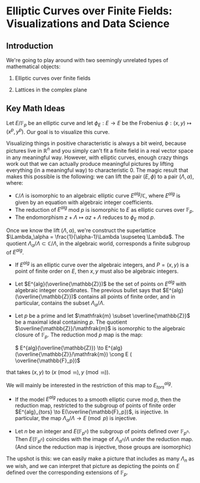 # Elliptic Curves over Finite Fields: Visualizations and Data Science

## Introduction

We're going to play around with two seemingly unrelated types of mathematical objects:

1. Elliptic curves over finite fields

2. Lattices in the complex plane

## Key Math Ideas

Let $E/\mathbb{F}_p$ be an elliptic curve and let $\phi_E : E \to E$ be the Frobenius $\phi: (x,y)\mapsto (x^p,y^p)$.
Our goal is to visualize this curve.

Visualizing things in positive characteristic is always a bit weird, because  pictures live in $\mathbb{R}^n$ and you simply can't fit a finite field in a real vector space in any meaningful way.
However, with elliptic curves, enough crazy things work out that we can actually produce meaningful pictures by lifting everything (in a meaningful way) to characteristic 0.
The magic result that makes this possible is the following: we can lift the pair $(E, \phi)$ to a pair $(\Lambda, \alpha)$,
where:
* $\mathbb{C}/\Lambda$ is isomorphic to an algebraic elliptic curve $E^{alg}/\mathbb{C}$,
where $E^{alg}$ is given by an equation with algebraic integer coefficients.
* The reduction of $E^{alg}$ mod $p$ is isomorphic to $E$ as elliptic curves over $\mathbb{F}_p$.
* The endomorphism $z + \Lambda \mapsto \alpha z + \Lambda$ reduces to $\phi_E$ mod $p$.

Once we know the lift $(\Lambda, \alpha)$,
we're construct the superlattice $\Lambda_\alpha = \frac{1}{\alpha-1}\Lambda \supseteq \Lambda$.
The quotient $\Lambda_\alpha/\Lambda \subset \mathbb{C}/\Lambda$, in the algebraic world, corresponds a finite subgroup of $E^{alg}$.

* If $E^{alg}$ is an elliptic curve over the algebraic integers,
and $P = (x,y)$ is a point of finite order on $E$,
then $x,y$ must also be algebraic integers.

* Let $E^{alg}(\overline{\mathbb{Z}})$ be the set of points on $E^{alg}$ with algebraic integer coordinates.
The previous bullet says that $E^{alg}(\overline{\mathbb{Z}})$ contains all points of finite order, 
and in particular, contains the subset $\Lambda_\alpha/\Lambda$.

* Let $p$ be a prime and let $\mathfrak{m} \subset \overline{\mathbb{Z}}$ be a maximal ideal containing $p$.
The quotient $\overline{\mathbb{Z}}/\mathfrak{m}$ is isomorphic to the algebraic closure of $\mathbb{F}_p$.
The reduction mod $p$ map is the map:

  $ E^{alg}(\overline{\mathbb{Z}}) \to E^{alg}(\overline{\mathbb{Z}}/\mathfrak{m}) \cong E ( \overline{\mathbb{F}_p})$
  
that takes $(x,y)$ to $(x\pmod \mathfrak{m},y\pmod\mathfrak{m})$.

We will mainly be interested in the restriction of this map to $E^{alg}_{tors}$.


* If the model $E^{alg}$ reduces to a smooth elliptic curve mod $p$,
then the reduction map, restricted to the subgroup of points of finite order
$E^{alg}_{tors} \to E(\overline{\mathbb{F}_p})$,
is injective.
In particular, the map $\Lambda_\alpha/\Lambda \to E \pmod p$ is injective.

* Let $n$ be an integer and $E(\mathbb{F}_{p^n})$ the subgroup of points defined over $\mathbb{F}_{p^n}$.
Then $E(\mathbb{F}_{p^n})$ coincides with the image of $\Lambda_{\alpha^n}/\Lambda$ under the reduction map.
(And since the reduction map is injective, those groups are isomorphic)

The upshot is this: we can easily make a picture that includes as many $\Lambda_n$ as we wish,
and we can interpret that picture as depicting the points on $E$ defined over the corresponding extensions of $\mathbb{F}_p$.

